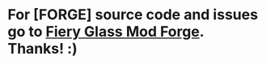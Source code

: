 # For **[FORGE]** source code and issues go to [Fiery Glass Mod Forge](https://github.com/kraftw/Fiery-Glass-Mod-Forge). Thanks! :)
